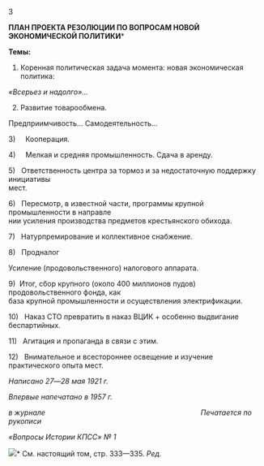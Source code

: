 3

**ПЛАН ПРОЕКТА РЕЗОЛЮЦИИ ПО ВОПРОСАМ НОВОЙ ЭКОНОМИЧЕСКОЙ ПОЛИТИКИ***

**Темы:**

1) Коренная политическая задача момента: новая экономическая политика:

_«Всерьез и надолго»..._

2) Развитие товарообмена.

Предприимчивость... Самодеятельность...

3)     Кооперация.

4)     Мелкая и средняя промышленность. Сдача в аренду.

5)   Ответственность центра за тормоз и за недостаточную поддержку инициативы  
мест.

6)   Пересмотр, в известной части, программы крупной промышленности в направле­  
нии усиления производства предметов крестьянского обихода.

7)   Натурпремирование и коллективное снабжение.

8)   Продналог

Усиление (продовольственного) налогового аппарата.

9)  Итог, сбор крупного (около 400 миллионов пудов) продовольственного фонда, как  
база крупной промышленности и осуществления электрификации.

10)   Наказ СТО превратить в наказ ВЦИК + особенно выдвигание беспартийных.

11)   Агитация и пропаганда в связи с этим.

12)   Внимательное и всестороннее освещение и изучение практического опыта мест.

_Написано 27_—_28 мая 1921 г._

_Впервые напечатано в 1957 г._

_в журнале_                                                                              _Печатается по рукописи_

_«Вопросы Истории КПСС» № 1_

![](file:///C:/Users/bot32/AppData/Local/Temp/msohtmlclip1/01/clip_image001.png)* См. настоящий том, стр. 333—335. _Ред._